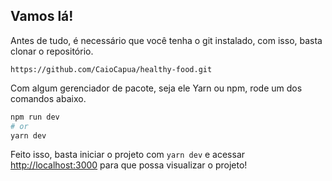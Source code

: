 
## Vamos lá!

Antes de tudo, é necessário que você tenha o git instalado, com isso, basta clonar o repositório.

`https://github.com/CaioCapua/healthy-food.git`

Com algum gerenciador de pacote, seja ele Yarn ou npm, rode um dos comandos abaixo.

```bash
npm run dev
# or
yarn dev
```

Feito isso, basta iniciar o projeto com `yarn dev` e acessar [http://localhost:3000](http://localhost:3000)
para que possa visualizar o projeto!




